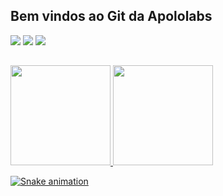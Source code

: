 ## Bem vindos ao Git da Apololabs

  <div>
    <a href="https://instagram.com/apollo__labs" target="_blank"><img src="https://img.shields.io/badge/-Instagram-%23E4405F?style=for-the-badge&logo=instagram&logoColor=white" target="_blank"></a>
  <a href="https://www.tiktok.com/@apollo__labs" target="_blank"><img src="https://img.shields.io/badge/TikTok-000000?style=for-the-badge&logo=tiktok&logoColor=white" target="_blank"></a>
  <a href="https://www.youtube.com/@apollolabsBR" target="_blank"><img src="https://img.shields.io/badge/YouTube-FF0000?style=for-the-badge&logo=youtube&logoColor=white" target="_blank"></a>
</div>

 ##

 <div>
  <a href="https://github.com/ApollolabsBR">
  <img height="160em" src="https://github-readme-stats.vercel.app/api?username=ApollolabsBR&show_icons=true&border_&theme=dracula&include_all_commits=true&count_private=true&border_radius=3px"/>
  <img height="160em" src="https://github-readme-stats.vercel.app/api/top-langs/?username=ApollolabsBR&layout=compact&langs_count=7&border_radius=3px&theme=dracula"/>
</div>

  
![Snake animation](https://github.com/ApollolabsBR/ApollolabsBR/blob/output/github-contribution-grid-snake.svg)
